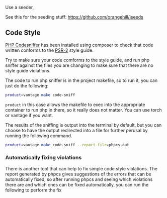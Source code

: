 Use a seeder,

See this for the seeding stuff: https://github.com/orangehill/iseeds

## Code Style

[PHP Codesniffer](https://github.com/squizlabs/PHP_CodeSniffer/wiki) has been installed using composer to check that code written conforms to the [PSR-2](https://www.php-fig.org/psr/psr-2/) style guide.

Try to make sure your code comforms to the style guide, and run php sniffer against the files you are changing to make sure that there are no style guide violations.

The code to run php sniffer is in the project makefile, so to run it, you can just do the following:

```bash
product=vantage make code-sniff
```
`product` in this case allows the makefile to exec into the appropriate container to run php in there, so it really does not matter. You can use torch or vantage if you want.

The results of the sniffing is output into the terminal by default, but you can choose to have the output redirected into a file for further perusal by running the following command.

```bash
product=vantage make code-sniff --report-file=phpcs.out
```

### Automatically fixing violations

There is another tool that can help to fix simple code style violations. The report generated by phpcs gives suggestions of the errors that can be automatically fixed, so after running phpcs and seeing which violations there are and which ones can be fixed automatically, you can run the following to perform the fix